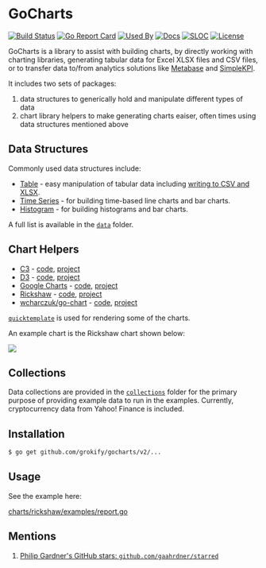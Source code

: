 GoCharts
========

[![Build Status][build-status-svg]][build-status-url]
[![Go Report Card][goreport-svg]][goreport-url]
[![Used By][used-by-svg]][used-by-url]
[![Docs][docs-godoc-svg]][docs-godoc-url]
[![SLOC][loc-svg]][repo-url]
[![License][license-svg]][license-url]

GoCharts is a library to assist with building charts, by directly working with charting libraries, generating tabular data for Excel XLSX files and CSV files, or to transfer data to/from analytics solutions like [Metabase](https://pkg.go.dev/github.com/grokify/go-metabase/metabaseutil) and [SimpleKPI](https://pkg.go.dev/github.com/grokify/go-simplekpi/simplekpiutil).

It includes two sets of packages:

1. data structures to generically hold and manipulate different types of data
1. chart library helpers to make generating charts eaiser, often times using data structures mentioned above

## Data Structures

Commonly used data structures include:

* [Table](https://pkg.go.dev/github.com/grokify/gocharts/v2/data/table) - easy manipulation of tabular data including [writing to CSV and XLSX](data/table/write.go).
* [Time Series](https://pkg.go.dev/github.com/grokify/gocharts/v2/data/timeseries) - for building time-based line charts and bar charts.
* [Histogram](https://pkg.go.dev/github.com/grokify/gocharts/v2/data/histogram) - for building histograms and bar charts.

A full list is available in the [`data`](data) folder.

## Chart Helpers

* [C3](https://pkg.go.dev/github.com/grokify/gocharts/v2/charts/c3) - [code](charts/c3), [project](https://c3js.org/)
* [D3](https://pkg.go.dev/github.com/grokify/gocharts/v2/charts/d3) - [code](charts/d3), [project](https://d3js.org/)
* [Google Charts](https://pkg.go.dev/github.com/grokify/gocharts/v2/charts/google) - [code](charts/google), [project](https://developers.google.com/chart/interactive/docs)
* [Rickshaw](https://pkg.go.dev/github.com/grokify/gocharts/v2/charts/rickshaw) - [code](charts/rickshaw), [project](https://github.com/shutterstock/rickshaw)
* [wcharczuk/go-chart](https://pkg.go.dev/github.com/grokify/gocharts/v2/charts/wchart) - [code](charts/wchart), [project](https://github.com/wcharczuk/go-chart)

[`quicktemplate`](https://github.com/valyala/quicktemplate) is used for rendering some of the charts.

An example chart is the Rickshaw chart shown below:

![](charts/rickshaw/graph_example_2.png)

## Collections

Data collections are provided in the [`collections`](collections) folder for the primary purpose of providing example data to run in the examples. Currently, cryptocurrency data from Yahoo! Finance is included.

## Installation

```bash
$ go get github.com/grokify/gocharts/v2/...
```

## Usage

See the example here:

[charts/rickshaw/examples/report.go](charts/rickshaw/examples/report.go)

 [build-status-svg]: https://github.com/grokify/gocharts/workflows/test/badge.svg
 [build-status-url]: https://github.com/grokify/gocharts/actions/workflows/test.yaml
 [goreport-svg]: https://goreportcard.com/badge/github.com/grokify/gocharts
 [goreport-url]: https://goreportcard.com/report/github.com/grokify/gocharts
 [docs-godoc-svg]: https://pkg.go.dev/badge/github.com/grokify/gocharts
 [docs-godoc-url]: https://pkg.go.dev/github.com/grokify/gocharts/v2
 [license-svg]: https://img.shields.io/badge/license-MIT-blue.svg
 [license-url]: https://github.com/grokify/gocharts/blob/master/LICENSE
 [used-by-svg]: https://sourcegraph.com/github.com/grokify/gocharts/-/badge.svg
 [used-by-url]: https://sourcegraph.com/github.com/grokify/gocharts?badge
 [loc-svg]: https://tokei.rs/b1/github/grokify/gocharts
 [repo-url]: https://github.com/grokify/gocharts

 ## Mentions

 1. [Philip Gardner's GitHub stars: `github.com/gaahrdner/starred`](https://github.com/gaahrdner/starred)